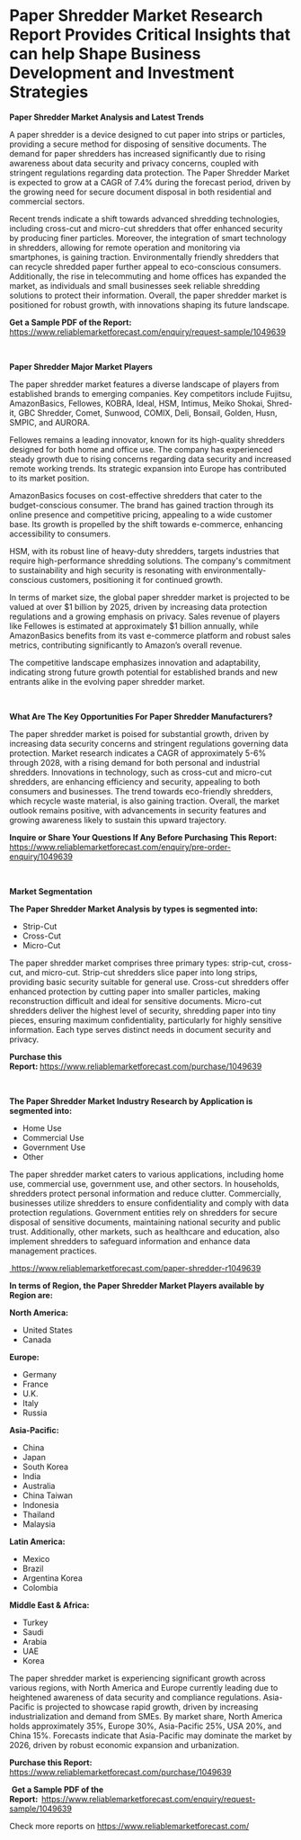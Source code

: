 <p><h1>Paper Shredder Market Research Report Provides Critical Insights that can help Shape Business Development and Investment Strategies</h1></p><p><strong>Paper Shredder Market Analysis and Latest Trends</strong></p>
<p><p>A paper shredder is a device designed to cut paper into strips or particles, providing a secure method for disposing of sensitive documents. The demand for paper shredders has increased significantly due to rising awareness about data security and privacy concerns, coupled with stringent regulations regarding data protection. The Paper Shredder Market is expected to grow at a CAGR of 7.4% during the forecast period, driven by the growing need for secure document disposal in both residential and commercial sectors. </p><p>Recent trends indicate a shift towards advanced shredding technologies, including cross-cut and micro-cut shredders that offer enhanced security by producing finer particles. Moreover, the integration of smart technology in shredders, allowing for remote operation and monitoring via smartphones, is gaining traction. Environmentally friendly shredders that can recycle shredded paper further appeal to eco-conscious consumers. Additionally, the rise in telecommuting and home offices has expanded the market, as individuals and small businesses seek reliable shredding solutions to protect their information. Overall, the paper shredder market is positioned for robust growth, with innovations shaping its future landscape.</p></p>
<p><strong>Get a Sample PDF of the Report:&nbsp;</strong> <a href="https://www.reliablemarketforecast.com/enquiry/request-sample/1049639?utm_campaign=2533&utm_medium=2&utm_source=Github&utm_content=ia&utm_term=28032025&utm_id=paper-shredder">https://www.reliablemarketforecast.com/enquiry/request-sample/1049639</a></p>
<p>&nbsp;</p>
<p><strong>Paper Shredder Major Market Players</strong></p>
<p><p>The paper shredder market features a diverse landscape of players from established brands to emerging companies. Key competitors include Fujitsu, AmazonBasics, Fellowes, KOBRA, Ideal, HSM, Intimus, Meiko Shokai, Shred-it, GBC Shredder, Comet, Sunwood, COMIX, Deli, Bonsail, Golden, Husn, SMPIC, and AURORA. </p><p>Fellowes remains a leading innovator, known for its high-quality shredders designed for both home and office use. The company has experienced steady growth due to rising concerns regarding data security and increased remote working trends. Its strategic expansion into Europe has contributed to its market position.</p><p>AmazonBasics focuses on cost-effective shredders that cater to the budget-conscious consumer. The brand has gained traction through its online presence and competitive pricing, appealing to a wide customer base. Its growth is propelled by the shift towards e-commerce, enhancing accessibility to consumers.</p><p>HSM, with its robust line of heavy-duty shredders, targets industries that require high-performance shredding solutions. The company's commitment to sustainability and high security is resonating with environmentally-conscious customers, positioning it for continued growth.</p><p>In terms of market size, the global paper shredder market is projected to be valued at over $1 billion by 2025, driven by increasing data protection regulations and a growing emphasis on privacy. Sales revenue of players like Fellowes is estimated at approximately $1 billion annually, while AmazonBasics benefits from its vast e-commerce platform and robust sales metrics, contributing significantly to Amazon’s overall revenue.</p><p>The competitive landscape emphasizes innovation and adaptability, indicating strong future growth potential for established brands and new entrants alike in the evolving paper shredder market.</p></p>
<p>&nbsp;</p>
<p><strong>What Are The Key Opportunities For Paper Shredder Manufacturers?</strong></p>
<p><p>The paper shredder market is poised for substantial growth, driven by increasing data security concerns and stringent regulations governing data protection. Market research indicates a CAGR of approximately 5-6% through 2028, with a rising demand for both personal and industrial shredders. Innovations in technology, such as cross-cut and micro-cut shredders, are enhancing efficiency and security, appealing to both consumers and businesses. The trend towards eco-friendly shredders, which recycle waste material, is also gaining traction. Overall, the market outlook remains positive, with advancements in security features and growing awareness likely to sustain this upward trajectory.</p></p>
<p><strong>Inquire or Share Your Questions If Any Before Purchasing This Report:</strong> <a href="https://www.reliablemarketforecast.com/enquiry/pre-order-enquiry/1049639?utm_campaign=2533&utm_medium=2&utm_source=Github&utm_content=ia&utm_term=28032025&utm_id=paper-shredder">https://www.reliablemarketforecast.com/enquiry/pre-order-enquiry/1049639</a></p>
<p>&nbsp;</p>
<p><strong>Market Segmentation</strong></p>
<p><strong>The Paper Shredder Market Analysis by types is segmented into:</strong></p>
<p><ul><li>Strip-Cut</li><li>Cross-Cut</li><li>Micro-Cut</li></ul></p>
<p><p>The paper shredder market comprises three primary types: strip-cut, cross-cut, and micro-cut. Strip-cut shredders slice paper into long strips, providing basic security suitable for general use. Cross-cut shredders offer enhanced protection by cutting paper into smaller particles, making reconstruction difficult and ideal for sensitive documents. Micro-cut shredders deliver the highest level of security, shredding paper into tiny pieces, ensuring maximum confidentiality, particularly for highly sensitive information. Each type serves distinct needs in document security and privacy.</p></p>
<p><strong>Purchase this Report:&nbsp;</strong><a href="https://www.reliablemarketforecast.com/purchase/1049639?utm_campaign=2533&utm_medium=2&utm_source=Github&utm_content=ia&utm_term=28032025&utm_id=paper-shredder">https://www.reliablemarketforecast.com/purchase/1049639</a></p>
<p>&nbsp;</p>
<p><strong>The Paper Shredder Market Industry Research by Application is segmented into:</strong></p>
<p><ul><li>Home Use</li><li>Commercial Use</li><li>Government Use</li><li>Other</li></ul></p>
<p><p>The paper shredder market caters to various applications, including home use, commercial use, government use, and other sectors. In households, shredders protect personal information and reduce clutter. Commercially, businesses utilize shredders to ensure confidentiality and comply with data protection regulations. Government entities rely on shredders for secure disposal of sensitive documents, maintaining national security and public trust. Additionally, other markets, such as healthcare and education, also implement shredders to safeguard information and enhance data management practices.</p></p>
<p><a href="https://www.reliablemarketforecast.com/paper-shredder-r1049639?utm_campaign=2533&utm_medium=2&utm_source=Github&utm_content=ia&utm_term=28032025&utm_id=paper-shredder">&nbsp;https://www.reliablemarketforecast.com/paper-shredder-r1049639</a></p>
<p><strong>In terms of Region, the Paper Shredder Market Players available by Region are:</strong></p>
<p>
    <p> <strong> North America: </strong>
        <ul>
            <li>United States</li>
            <li>Canada</li>
        </ul>
        </p> 
    <p> <strong> Europe: </strong>
        <ul>
            <li>Germany</li>
            <li>France</li>
            <li>U.K.</li>
            <li>Italy</li>
            <li>Russia</li>
        </ul>
        </p> 
    <p> <strong> Asia-Pacific: </strong>
        <ul>
            <li>China</li>
            <li>Japan</li>
            <li>South Korea</li>
            <li>India</li>
            <li>Australia</li>
            <li>China Taiwan</li>
            <li>Indonesia</li>
            <li>Thailand</li>
            <li>Malaysia</li>
        </ul>
        </p> 
    <p> <strong> Latin America: </strong>
        <ul>
            <li>Mexico</li>
            <li>Brazil</li>
            <li>Argentina Korea</li>
            <li>Colombia</li>
        </ul>
        </p> 
    <p> <strong> Middle East & Africa: </strong>
        <ul>
            <li>Turkey</li>
            <li>Saudi</li>
            <li>Arabia</li>
            <li>UAE</li>
            <li>Korea</li>
        </ul>
    </p>
    </p>
<p><p>The paper shredder market is experiencing significant growth across various regions, with North America and Europe currently leading due to heightened awareness of data security and compliance regulations. Asia-Pacific is projected to showcase rapid growth, driven by increasing industrialization and demand from SMEs. By market share, North America holds approximately 35%, Europe 30%, Asia-Pacific 25%, USA 20%, and China 15%. Forecasts indicate that Asia-Pacific may dominate the market by 2026, driven by robust economic expansion and urbanization.</p></p>
<p><strong>Purchase this Report: </strong><a href="https://www.reliablemarketforecast.com/purchase/1049639?utm_campaign=2533&utm_medium=2&utm_source=Github&utm_content=ia&utm_term=28032025&utm_id=paper-shredder">https://www.reliablemarketforecast.com/purchase/1049639</a></p>
<p>&nbsp;<strong>Get a Sample PDF of the Report:&nbsp;&nbsp;</strong><a href="https://www.reliablemarketforecast.com/enquiry/request-sample/1049639?utm_campaign=2533&utm_medium=2&utm_source=Github&utm_content=ia&utm_term=28032025&utm_id=paper-shredder">https://www.reliablemarketforecast.com/enquiry/request-sample/1049639</a></p>
<p><strong></strong></p>
<p>Check more reports on <a href="https://www.reliablemarketforecast.com/?utm_campaign=2533&utm_medium=2&utm_source=Github&utm_content=ia&utm_term=28032025&utm_id=paper-shredder">https://www.reliablemarketforecast.com/</a></p>